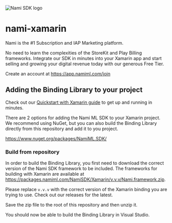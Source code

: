 ![Nami SDK logo](https://nami-brand.s3.amazonaws.com/images/Nami.SDK.2.0.120x137.png)

# nami-xamarin

Nami is the #1 Subscription and IAP Marketing platform.

No need to learn the complexities of the StoreKit and Play Billing frameworks.  Integrate our SDK in minutes into your Xamarin app and start selling and growing your digital revenue today with our generous Free Tier.

Create an account at https://app.namiml.com/join


## Adding the Binding Library to your project

Check out our [Quickstart with Xamarin guide](https://docs.namiml.com/docs/xamarin-setup) to get up and running in minutes.

There are 2 options for adding the Nami ML SDK to your Xamarin project.  We recommend using NuGet, but you can also build the Binding Library directly from this repository and add it to you project.

https://www.nuget.org/packages/NamiML.SDK/


### Build from repository

In order to build the Binding Library, you first need to download the correct version of the Nami SDK framework to be included.   The frameworks for building with Xamarin are available at https://packages.namiml.com/NamiSDK/Xamarin/v.v.v/Nami.framework.zip.

Please replace `v.v.v` with the correct version of the Xamarin binding you are trying to use.  Check out our releases for the latest.

Save the zip file to the root of this repository and then unzip it.

You should now be able to build the Binding Library in Visual Studio.
